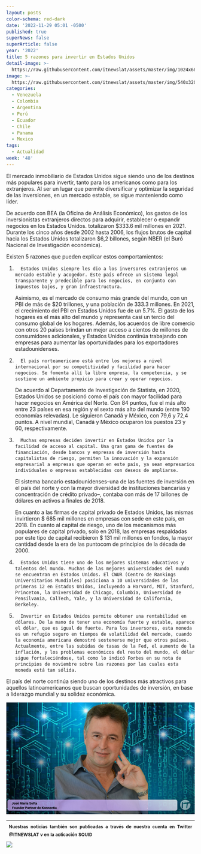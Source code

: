 ```yaml
---
layout: posts
color-schema: red-dark
date: '2022-11-29 05:01 -0500'
published: true
superNews: false
superArticle: false
year: '2022'
title: 5 razones para invertir en Estados Unidos
detail-image: >-
  https://raw.githubusercontent.com/itnewslat/assets/master/img/1024x680/Jose-Maria-Softa-g.jpg
image: >-
  https://raw.githubusercontent.com/itnewslat/assets/master/img/540x320/Jose-Maria-Softa-p.jpg
categories:
  - Venezuela
  - Colombia
  - Argentina
  - Perú
  - Ecuador
  - Chile
  - Panama
  - Mexico
tags:
  - Actualidad
week: '48'
---
```

El mercado inmobiliario de Estados Unidos sigue siendo uno de los destinos más populares para invertir, tanto para los americanos como para los extranjeros. Al ser un lugar que permite diversificar y optimizar la seguridad de las inversiones, en un mercado estable, se sigue manteniendo como líder.

De acuerdo con BEA (la Oficina de Análisis Económico), los gastos de los inversionistas extranjeros directos para adquirir, establecer o expandir negocios en los Estados Unidos. totalizaron $333.6 mil millones en 2021. Durante los cinco años desde 2002 hasta 2006, los flujos brutos de capital hacia los Estados Unidos totalizaron $6,2 billones, según NBER (el Buró Nacional de Investigación económica).

Existen 5 razones que pueden explicar estos comportamientos:

1.       Estados Unidos siempre les dio a los inversores extranjeros un mercado estable y acogedor. Este país ofrece un sistema legal transparente y predecible para los negocios, en conjunto con impuestos bajos, y gran infraestructura.

	Asimismo, es el mercado de consumo más grande del mundo, con un PBI de más de $20 trillones, y una población de 333.3 millones. En 2021, el crecimiento del PBI en Estados Unidos fue de un 5.7%. El gasto de los hogares es el más alto del mundo y representa casi un tercio del consumo global de los hogares. Además, los acuerdos de libre comercio con otros 20 países brindan un mejor acceso a cientos de millones de consumidores adicionales, y Estados Unidos continúa trabajando con empresas para aumentar las oportunidades para los exportadores estadounidenses.

2.       El país norteamericano está entre los mejores a nivel internacional por su competitividad y facilidad para hacer negocios. Se fomenta allí la libre empresa, la competencia, y se sostiene un ambiente propicio para crear y operar negocios.
 
	De acuerdo al Departamento de Investigación de Statista, en 2020, Estados Unidos se posicionó como el país con mayor facilidad para hacer negocios en América del Norte. Con 84 puntos, fue el más alto entre 23 países en esa región y el sexto más alto del mundo (entre 190 economías relevadas). Le siguieron Canadá y México, con 79,6 y 72,4 puntos. A nivel mundial, Canadá y México ocuparon los puestos 23 y 60, respectivamente.
 
3.       Muchas empresas deciden invertir en Estados Unidos por la facilidad de acceso al capital. Una gran gama de fuentes de financiación, desde bancos y empresas de inversión hasta capitalistas de riesgo, permiten la innovación y la expansión empresarial a empresas que operan en este país, ya sean empresarios individuales o empresas establecidas con deseos de ampliarse.
 
	El sistema bancario estadounidenses–una de las fuentes de inversión en el país del norte y con la mayor diversidad de instituciones bancarias y concentración de crédito privado–, contaba con más de 17 billones de dólares en activos a finales de 2018.
 
	En cuanto a las firmas de capital privado de Estados Unidos, las mismas invirtieron $ 685 mil millones en empresas con sede en este país, en 2018. En cuanto al capital de riesgo, uno de los mecanismos más populares de capital privado, solo en 2018, las empresas respaldadas por este tipo de capital recibieron $ 131 mil millones en fondos, la mayor cantidad desde la era de las puntocom de principios de la década de 2000.
 
4.       Estados Unidos tiene uno de los mejores sistemas educativos y talentos del mundo. Muchas de las mejores universidades del mundo se encuentran en Estados Unidos. El CWUR (Centro de Rankings Universitarios Mundiales) posiciona a 10 universidades de las primeras 12 en Estados Unidos, incluyendo a Harvard, MIT, Stanford, Princeton, la Universidad de Chicago, Columbia, Universidad de Pensilvania, CalTech, Yale, y la Universidad de California, Berkeley.
 
5.       Invertir en Estados Unidos permite obtener una rentabilidad en dólares. De la mano de tener una economía fuerte y estable, aparece el dólar, que es igual de fuerte. Para los inversores, esta moneda es un refugio seguro en tiempos de volatilidad del mercado, cuando la economía americana demostró sostenerse mejor que otros países. Actualmente, entre las subidas de tasas de la Fed, el aumento de la inflación, y los problemas económicos del resto del mundo, el dólar sigue fortaleciéndose, tal como lo indicó Forbes en su nota de principios de noviembre sobre las razones por las cuales esta moneda está tan sólida.
 

El país del norte continúa siendo uno de los destinos más atractivos para aquellos latinoamericanos que buscan oportunidades de inversión, en base a liderazgo mundial y su solidez económica.

![](https://raw.githubusercontent.com/itnewslat/assets/master/img/540x320/Jose-Maria-Softa-p.jpg)

<table style="height: 42px;" width="569">
<tbody>
<tr>
<td style="text-align: justify;"><sub><strong>Nuestras noticias también son publicadas a través de nuestra cuenta en Twitter <a href="https://twitter.com/itnewslat?lang=es">@ITNEWSLAT</a> y en la aplicación <a href="https://squidapp.co/en/">SQUID</a></strong></sub></td>
</tr>
</tbody>
</table>

<img src="https://tracker.metricool.com/c3po.jpg?hash=56f88a41e39ab42c063cc51676587a04"/>